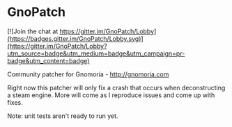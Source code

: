 # GnoPatch

[![Join the chat at https://gitter.im/GnoPatch/Lobby](https://badges.gitter.im/GnoPatch/Lobby.svg)](https://gitter.im/GnoPatch/Lobby?utm_source=badge&utm_medium=badge&utm_campaign=pr-badge&utm_content=badge)

Community patcher for Gnomoria - http://gnomoria.com

Right now this patcher will only fix a crash that occurs when deconstructing a steam engine. More will come as I reproduce issues and come up with fixes.

Note: unit tests aren't ready to run yet.

